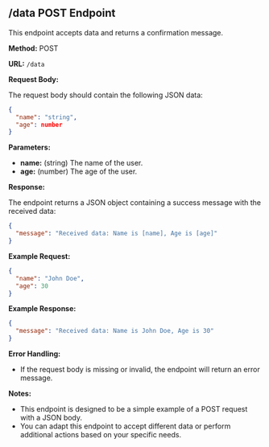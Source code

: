 ## /data POST Endpoint

This endpoint accepts data and returns a confirmation message.

**Method:** POST

**URL:** `/data`

**Request Body:**

The request body should contain the following JSON data:

```json
{
  "name": "string",
  "age": number
}
```

**Parameters:**

* **name:** (string) The name of the user.
* **age:** (number) The age of the user.

**Response:**

The endpoint returns a JSON object containing a success message with the received data:

```json
{
  "message": "Received data: Name is [name], Age is [age]"
}
```

**Example Request:**

```json
{
  "name": "John Doe",
  "age": 30
}
```

**Example Response:**

```json
{
  "message": "Received data: Name is John Doe, Age is 30"
}
```

**Error Handling:**

* If the request body is missing or invalid, the endpoint will return an error message.

**Notes:**

* This endpoint is designed to be a simple example of a POST request with a JSON body. 
* You can adapt this endpoint to accept different data or perform additional actions based on your specific needs.
